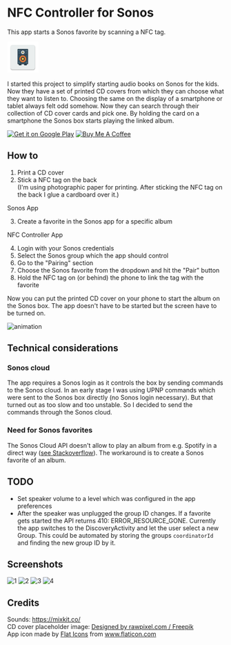 # NFC Controller for Sonos

This app starts a Sonos favorite by scanning a NFC tag. 

<img src="https://raw.githubusercontent.com/kaiwinter/nfcsonos/main/app/src/main/res/mipmap-hdpi/ic_launcher.png" alt="app icon">

I started this project to simplify starting audio books on Sonos for the kids. Now they have a set of printed CD covers from which they can choose what they want to listen to.
Choosing the same on the display of a smartphone or tablet always felt odd somehow. Now they can search through their collection of CD cover cards and pick one. By holding the card on a smartphone the Sonos box starts playing the linked album.

<a href='https://play.google.com/store/apps/details?id=com.github.kaiwinter.nfcsonos'><img alt='Get it on Google Play' src='https://play.google.com/intl/en_us/badges/images/generic/en_badge_web_generic.png' height="60px"/></a>
<a href="https://www.buymeacoffee.com/kaiwinter" target="_blank"><img src="https://cdn.buymeacoffee.com/buttons/v2/default-yellow.png" alt="Buy Me A Coffee" height="55"></a>

## How to

1. Print a CD cover
2. Stick a NFC tag on the back  
(I'm using photographic paper for printing. After sticking the NFC tag on the back I glue a cardboard over it.)

Sonos App

3. Create a favorite in the Sonos app for a specific album  

NFC Controller App

4. Login with your Sonos credentials
5. Select the Sonos group which the app should control
6. Go to the "Pairing" section
7. Choose the Sonos favorite from the dropdown and hit the "Pair" button
8. Hold the NFC tag on (or behind) the phone to link the tag with the favorite

Now you can put the printed CD cover on your phone to start the album on the Sonos box. The app doesn't have to be started but the screen have to be turned on.

![animation](https://user-images.githubusercontent.com/110982/125839705-2cf2f646-1a08-4bc8-a480-539352c2bc79.gif)

## Technical considerations

### Sonos cloud

The app requires a Sonos login as it controls the box by sending commands to the Sonos cloud. 
In an early stage I was using UPNP commands which were sent to the Sonos box directly (no Sonos login necessary). But that turned out as too slow and too unstable. 
So I decided to send the commands through the Sonos cloud.

### Need for Sonos favorites

The Sonos Cloud API doesn't allow to play an album from e.g. Spotify in a direct way ([see Stackoverflow](https://stackoverflow.com/a/53733774/714965)). The workaround is to create a Sonos favorite of an album.

## TODO

- Set speaker volume to a level which was configured in the app preferences
- After the speaker was unplugged the group ID changes. If a favorite gets started the API returns 410: ERROR_RESOURCE_GONE. Currently the app switches to the DiscoveryActivity and let the user select a new Group. This could be automated by storing the groups `coordinatorId` and finding the new group ID by it.

## Screenshots
![1](https://user-images.githubusercontent.com/110982/122286942-b4756f00-cef0-11eb-8bba-fd8664c7ebbb.png)
![2](https://user-images.githubusercontent.com/110982/122286947-b5a69c00-cef0-11eb-9451-9c8a32f769f1.png)
![3](https://user-images.githubusercontent.com/110982/122286954-b6d7c900-cef0-11eb-82da-dd8f31f9e807.png)
![4](https://user-images.githubusercontent.com/110982/122286957-b808f600-cef0-11eb-8be8-68188e435e5c.png)


## Credits

Sounds: https://mixkit.co/  
CD cover placeholder image: [Designed by rawpixel.com / Freepik](http://www.freepik.com)  
App icon made by <a href="https://www.flaticon.com/authors/flat-icons" title="Flat Icons">Flat Icons</a> from <a href="https://www.flaticon.com/" title="Flaticon">www.flaticon.com</a></div>
